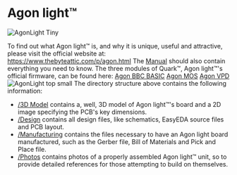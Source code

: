 # Agon light™
![AgonLight Tiny](https://user-images.githubusercontent.com/69539226/174462809-74da7287-020a-45ee-8996-a5056379a8d4.png)


To find out what Agon light™ is, and why it is unique, useful and attractive, please visit the official website at: https://www.thebyteattic.com/p/agon.html
The <a href="https://github.com/TheByteAttic/AgonLight/blob/main/Agon%20light%20R1.0%20Manual.pdf">Manual</a> should also contain everything you need to know.
The three modules of Quark™, Agon light™'s official firmware, can be found here:
<a href="https://github.com/breakintoprogram/agon-bbc-basic">Agon BBC BASIC</a>
<a href="https://github.com/breakintoprogram/agon-mos">Agon MOS</a>
<a href="https://github.com/breakintoprogram/agon-vpd">Agon VPD</a>
![AgonLight top small](https://user-images.githubusercontent.com/69539226/174460606-0e86b685-e6bd-4564-a6f9-5506d476ab9a.png)
The directory structure above contains the following information:
<UL>
  <LI><a href="https://github.com/TheByteAttic/AgonLight/tree/main/3D%20model">/3D Model</a> contains a, well, 3D model of Agon light™'s board and a 2D image specifying the PCB's key dimensions.
  <LI><a href="https://github.com/TheByteAttic/AgonLight/tree/main/Design">/Design</a> contains all design files, like schematics, EasyEDA source files and PCB layout.
  <LI><a href="https://github.com/TheByteAttic/AgonLight/tree/main/Manufacturing">/Manufacturing</a> contains the files necessary to have an Agon light board manufactured, such as the Gerber file, Bill of Materials and Pick and Place file.
  <LI><a href="https://github.com/TheByteAttic/AgonLight/tree/main/Photos">/Photos</a> contains photos of a properly assembled Agon light™ unit, so to provide detailed references for those attempting to build on themselves.
</UL>

